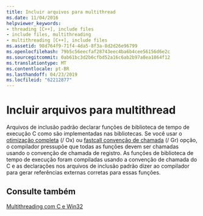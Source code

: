 ```yaml
---
title: Incluir arquivos para multithread
ms.date: 11/04/2016
helpviewer_keywords:
- threading [C++], include files
- include files, multithreading
- multithreading [C++], include files
ms.assetid: 98d764f9-71f4-4da5-8f3a-8d2d26e96799
ms.openlocfilehash: 79b5c56eecfaf28743eec4ba6b4cee56156d6e2c
ms.sourcegitcommit: 0ab61bc3d2b6cfbd52a16c6ab2b97a8ea1864f12
ms.translationtype: MT
ms.contentlocale: pt-BR
ms.lasthandoff: 04/23/2019
ms.locfileid: "62212877"
---
```

# <a name="include-files-for-multithreading"></a>Incluir arquivos para multithread

Arquivos de inclusão padrão declarar funções de biblioteca de tempo de execução C como são implementadas nas bibliotecas. Se você usar o [otimização completa](../build/reference/ox-full-optimization.md) (/ Ox) ou [fastcall convenção de chamada](../build/reference/gd-gr-gv-gz-calling-convention.md) (/ Gr) opção, o compilador pressupõe que todas as funções devem ser chamadas usando o convenção de chamada de registro. As funções de biblioteca de tempo de execução foram compiladas usando a convenção de chamada do C e as declarações nos arquivos de inclusão padrão dizer ao compilador para gerar referências externas corretas para essas funções.

## <a name="see-also"></a>Consulte também

[Multithreading com C e Win32](multithreading-with-c-and-win32.md)
